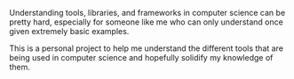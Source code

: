 Understanding tools, libraries, and frameworks in computer science can be pretty hard, especially for someone like me who can only understand once given extremely basic examples.

This is a personal project to help me understand the different tools that are being used in computer science and hopefully solidify my knowledge of them.
